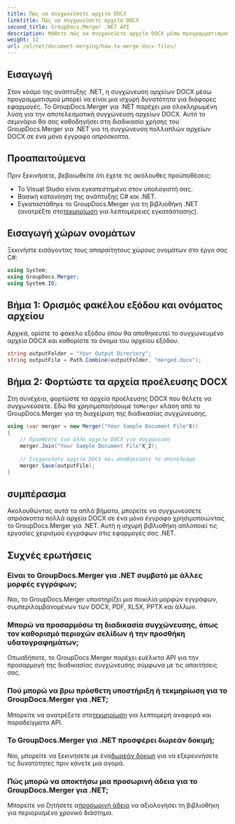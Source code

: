 ```yaml
---
title: Πώς να συγχωνεύσετε αρχεία DOCX
linktitle: Πώς να συγχωνεύσετε αρχεία DOCX
second_title: GroupDocs.Merger .NET API
description: Μάθετε πώς να συγχωνεύετε αρχεία DOCX μέσω προγραμματισμού στο .NET χρησιμοποιώντας το GroupDocs.Merger, απλοποιώντας αποτελεσματικά τις εργασίες χειρισμού εγγράφων.
weight: 12
url: /el/net/document-merging/how-to-merge-docx-files/
---
```

## Εισαγωγή
Στον κόσμο της ανάπτυξης .NET, η συγχώνευση αρχείων DOCX μέσω προγραμματισμού μπορεί να είναι μια ισχυρή δυνατότητα για διάφορες εφαρμογές. Το GroupDocs.Merger για .NET παρέχει μια ολοκληρωμένη λύση για την αποτελεσματική συγχώνευση αρχείων DOCX. Αυτό το σεμινάριο θα σας καθοδηγήσει στη διαδικασία χρήσης του GroupDocs.Merger για .NET για τη συγχώνευση πολλαπλών αρχείων DOCX σε ένα μόνο έγγραφο απρόσκοπτα.
## Προαπαιτούμενα
Πριν ξεκινήσετε, βεβαιωθείτε ότι έχετε τις ακόλουθες προϋποθέσεις:
- Το Visual Studio είναι εγκατεστημένο στον υπολογιστή σας.
- Βασική κατανόηση της ανάπτυξης C# και .NET.
-  Εγκαταστάθηκε το GroupDocs.Merger για τη βιβλιοθήκη .NET (ανατρέξτε στο[τεκμηρίωση](https://tutorials.groupdocs.com/merger/net/) για λεπτομέρειες εγκατάστασης).

## Εισαγωγή χώρων ονομάτων
Ξεκινήστε εισάγοντας τους απαραίτητους χώρους ονομάτων στο έργο σας C#:
```csharp
using System; 
using GroupDocs.Merger;
using System.IO;
```
## Βήμα 1: Ορισμός φακέλου εξόδου και ονόματος αρχείου
Αρχικά, ορίστε το φάκελο εξόδου όπου θα αποθηκευτεί το συγχωνευμένο αρχείο DOCX και καθορίστε το όνομα του αρχείου εξόδου.
```csharp
string outputFolder = "Your Output Directory";
string outputFile = Path.Combine(outputFolder, "merged.docx");
```
## Βήμα 2: Φορτώστε τα αρχεία προέλευσης DOCX
Στη συνέχεια, φορτώστε τα αρχεία προέλευσης DOCX που θέλετε να συγχωνεύσετε. Εδώ θα χρησιμοποιήσουμε το`Merger` κλάση από το GroupDocs.Merger για τη διαχείριση της διαδικασίας συγχώνευσης.
```csharp
using (var merger = new Merger("Your Sample Document File"X))
{
    // Προσθέστε ένα άλλο αρχείο DOCX για συγχώνευση
    merger.Join("Your Sample Document File"X_2);
    
    // Συγχωνεύστε αρχεία DOCX και αποθηκεύστε το αποτέλεσμα
    merger.Save(outputFile);
}
```

## συμπέρασμα
Ακολουθώντας αυτά τα απλά βήματα, μπορείτε να συγχωνεύσετε απρόσκοπτα πολλά αρχεία DOCX σε ένα μόνο έγγραφο χρησιμοποιώντας το GroupDocs.Merger για .NET. Αυτή η ισχυρή βιβλιοθήκη απλοποιεί τις εργασίες χειρισμού εγγράφων στις εφαρμογές σας .NET.
## Συχνές ερωτήσεις
### Είναι το GroupDocs.Merger για .NET συμβατό με άλλες μορφές εγγράφων;
Ναι, το GroupDocs.Merger υποστηρίζει μια ποικιλία μορφών εγγράφων, συμπεριλαμβανομένων των DOCX, PDF, XLSX, PPTX και άλλων.
### Μπορώ να προσαρμόσω τη διαδικασία συγχώνευσης, όπως τον καθορισμό περιοχών σελίδων ή την προσθήκη υδατογραφημάτων;
Οπωσδήποτε, το GroupDocs.Merger παρέχει ευέλικτα API για την προσαρμογή της διαδικασίας συγχώνευσης σύμφωνα με τις απαιτήσεις σας.
### Πού μπορώ να βρω πρόσθετη υποστήριξη ή τεκμηρίωση για το GroupDocs.Merger για .NET;
 Μπορείτε να ανατρέξετε στο[τεκμηρίωση](https://tutorials.groupdocs.com/merger/net/) για λεπτομερή αναφορά και παραδείγματα API.
### Το GroupDocs.Merger για .NET προσφέρει δωρεάν δοκιμή;
 Ναι, μπορείτε να ξεκινήσετε με ένα[δωρεάν δοκιμή](https://releases.groupdocs.com/) για να εξερευνήσετε τις δυνατότητες πριν κάνετε μια αγορά.
### Πώς μπορώ να αποκτήσω μια προσωρινή άδεια για το GroupDocs.Merger για .NET;
 Μπορείτε να ζητήσετε α[προσωρινή άδεια](https://purchase.groupdocs.com/temporary-license/) να αξιολογήσει τη βιβλιοθήκη για περιορισμένο χρονικό διάστημα.